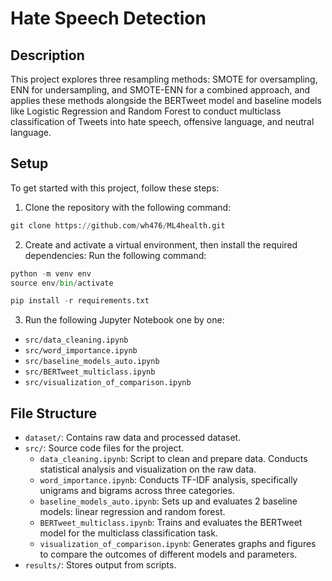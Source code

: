 # Hate Speech Detection

## Description

This project explores three resampling methods: SMOTE for oversampling, ENN for undersampling, and SMOTE-ENN for a combined approach, and applies these methods alongside the BERTweet model and baseline models like Logistic Regression and Random Forest to conduct multiclass classification of Tweets into hate speech, offensive language, and neutral language.

## Setup
To get started with this project, follow these steps:

1. Clone the repository with the following command:
``` python
git clone https://github.com/wh476/ML4health.git
```
2. Create and activate a virtual environment, then install the required dependencies:
Run the following command:
``` python
python -m venv env
source env/bin/activate
```
``` python
pip install -r requirements.txt
```

3. Run the following Jupyter Notebook one by one:
- `src/data_cleaning.ipynb`
- `src/word_importance.ipynb`
- `src/baseline_models_auto.ipynb`
- `src/BERTweet_multiclass.ipynb`
- `src/visualization_of_comparison.ipynb`

## File Structure
- `dataset/`: Contains raw data and processed dataset.
- `src/`: Source code files for the project.
   - `data_cleaning.ipynb`: Script to clean and prepare data. Conducts statistical analysis and visualization on the raw data.
   - `word_importance.ipynb`: Conducts TF-IDF analysis, specifically unigrams and bigrams across three categories.
   - `baseline_models_auto.ipynb`: Sets up and evaluates 2 baseline models: linear regression and random forest.
   - `BERTweet_multiclass.ipynb`: Trains and evaluates the BERTweet model for the multiclass classification task.
   - `visualization_of_comparison.ipynb`: Generates graphs and figures to compare the outcomes of different models and parameters.
- `results/`: Stores output from scripts.






